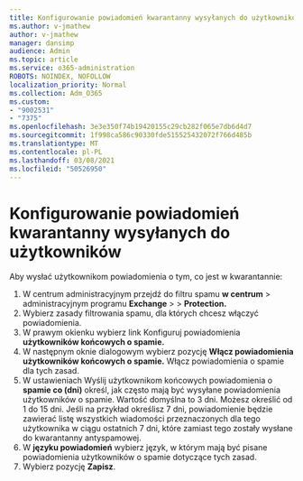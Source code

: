 ```yaml
---
title: Konfigurowanie powiadomień kwarantanny wysyłanych do użytkowników
ms.author: v-jmathew
author: v-jmathew
manager: dansimp
audience: Admin
ms.topic: article
ms.service: o365-administration
ROBOTS: NOINDEX, NOFOLLOW
localization_priority: Normal
ms.collection: Adm_O365
ms.custom:
- "9002531"
- "7375"
ms.openlocfilehash: 3e3e350f74b19420155c29cb282f065e7db6d4d7
ms.sourcegitcommit: 1f998ca586c90330fde515525432072f766d485b
ms.translationtype: MT
ms.contentlocale: pl-PL
ms.lasthandoff: 03/08/2021
ms.locfileid: "50526950"
---
```

# <a name="configure-quarantine-notifications-sent-to-users"></a>Konfigurowanie powiadomień kwarantanny wysyłanych do użytkowników

Aby wysłać użytkownikom powiadomienia o tym, co jest w kwarantannie:

1. W centrum administracyjnym przejdź do filtru spamu **w centrum**  >  administracyjnym programu **Exchange**  >    >  **Protection.**
2. Wybierz zasady filtrowania spamu, dla których chcesz włączyć powiadomienia.
3. W prawym okienku wybierz link Konfiguruj powiadomienia **użytkowników końcowych o spamie.**
4. W następnym oknie dialogowym wybierz pozycję **Włącz powiadomienia użytkowników końcowych o spamie.** Włącz powiadomienia o spamie dla tych zasad.
5. W ustawieniach Wyślij użytkownikom końcowych powiadomienia o **spamie co (dni)** określ, jak często mają być wysyłane powiadomienia użytkowników o spamie. Wartość domyślna to 3 dni. Możesz określić od 1 do 15 dni. Jeśli na przykład określisz 7 dni, powiadomienie będzie zawierać listę wszystkich wiadomości przeznaczonych dla tego użytkownika w ciągu ostatnich 7 dni, które zamiast tego zostały wysłane do kwarantanny antyspamowej.
6. W **języku powiadomień** wybierz język, w którym mają być pisane powiadomienia użytkowników o spamie dotyczące tych zasad.
7. Wybierz pozycję **Zapisz**.
